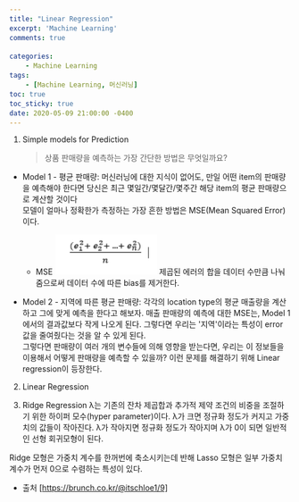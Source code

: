 ```yaml
---
title: "Linear Regression"
excerpt: 'Machine Learning'
comments: true

categories:
    - Machine Learning
tags:
    - [Machine Learning, 머신러닝]
toc: true
toc_sticky: true
date: 2020-05-09 21:00:00 -0400
---
```


1. Simple models for Prediction
   > 상품 판매량을 예측하는 가장 간단한 방법은 무엇일까요?

- Model 1 - 평균 판매량:
  머신러닝에 대한 지식이 없어도, 만일 어떤 item의 판매량을 예측해야 한다면 당신은 최근 몇일간/몇달간/몇주간 해당 item의 평균 판매량으로 계산할 것이다<br>
  모델이 얼마나 정확한가 측정하는 가장 흔한 방법은 MSE(Mean Squared Error)이다.<br>

  - MSE
    ![mse](./assets/images/post/mse.png)
    제곱된 에러의 합을 데이터 수만큼 나눠줌으로써 데이터 수에 따른 bias를 제거한다.

- Model 2 - 지역에 따른 평균 판매량:
  각각의 location type의 평균 매출량을 계산하고 그에 맞게 예측을 한다고 해보자. 매출 판매량의 예측에 대한 MSE는, Model 1에서의 결과값보다 작게 나오게 된다. 그렇다면 우리는 '지역'이라는 특성이 error 값을 줄여줬다는 것을 알 수 있게 된다.<br>
  그렇다면 판매량이 여러 개의 변수들에 의해 영향을 받는다면, 우리는 이 정보들을 이용해서 어떻게 판매량을 예측할 수 있을까? 이런 문제를 해결하기 위해 Linear regression이 등장한다.

2. Linear Regression

3. Ridge Regression
   λ는 기존의 잔차 제곱합과 추가적 제약 조건의 비중을 조절하기 위한 하이퍼 모수(hyper parameter)이다. λ가 크면 정규화 정도가 커지고 가중치의 값들이 작아진다. λ가 작아지면 정규화 정도가 작아지며 λ가 0이 되면 일반적인 선형 회귀모형이 된다.

Ridge 모형은 가중치 계수를 한꺼번에 축소시키는데 반해 Lasso 모형은 일부 가중치 계수가 먼저 0으로 수렴하는 특성이 있다.

- 출처
  [https://brunch.co.kr/@itschloe1/9]
